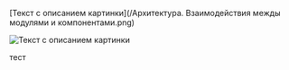 [Текст с описанием картинки](/Архитектура. Взаимодействия межды модулями и компонентами.png)
  
<image src="Архитектура. Взаимодействия межды модулями и компонентами.png" alt="Текст с описанием картинки">

тест
